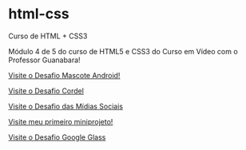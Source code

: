 # html-css
 Curso de HTML + CSS3
 
 Módulo 4 de 5 do curso de HTML5 e CSS3 do Curso em Vídeo com o Professor Guanabara!

 <a href ="https://antoniowelton.github.io/html-css/2-exercicios/desafios/desafio-010-android/android.html" target="_blank"> Visite o Desafio Mascote Android!</a> <br>

 <a href="https://antoniowelton.github.io/projeto-cordel/index.html" target="_blank"> Visite o Desafio Cordel</a> <br>

 <a href="https://antoniowelton.github.io/projeto-socialmedia/index.html" target="_blank"> Visite o Desafio das Mídias Sociais</a> <br>


 <a href="https://antoniowelton.github.io/html-css/2-exercicios/desafios/desafio-002/index.html" target="_blank">Visite meu primeiro miniprojeto!</a> <br>

 <a href="https://antoniowelton.github.io/projeto-google-glass/index.html" target="_blank"> Visite o Desafio Google Glass</a>
 



